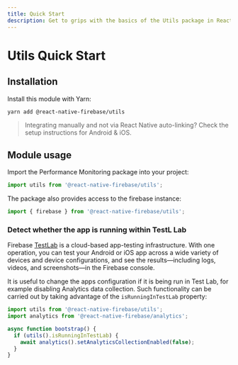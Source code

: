 ```yaml
---
title: Quick Start
description: Get to grips with the basics of the Utils package in React Native Firebase
---
```


# Utils Quick Start

## Installation

Install this module with Yarn:

```bash
yarn add @react-native-firebase/utils
```

> Integrating manually and not via React Native auto-linking? Check the setup instructions for <Anchor version group href="/android">Android</Anchor> & <Anchor version group href="/ios">iOS</Anchor>.

## Module usage

Import the Performance Monitoring package into your project:

```js
import utils from '@react-native-firebase/utils';
```

The package also provides access to the firebase instance:

```js
import { firebase } from '@react-native-firebase/utils';
```

### Detect whether the app is running within TestL Lab

Firebase [TestLab](https://firebase.google.com/docs/test-lab/?utm_source=invertase&utm_medium=react-native-firebase&utm_campaign=utils)
is a cloud-based app-testing infrastructure. With one operation, you can test your Android or iOS app across 
a wide variety of devices and device configurations, and see the results—including logs, videos, 
and screenshots—in the Firebase console. 

It is useful to change the apps configuration if it is being run in Test Lab, for example disabling Analytics 
data collection. Such functionality can be carried out by taking advantage of the `isRunningInTestLab` property:

```js
import utils from '@react-native-firebase/utils';
import analytics from '@react-native-firebase/analytics';

async function bootstrap() {
  if (utils().isRunningInTestLab) {
    await analytics().setAnalyticsCollectionEnabled(false);
  }  
}
```
 
 
